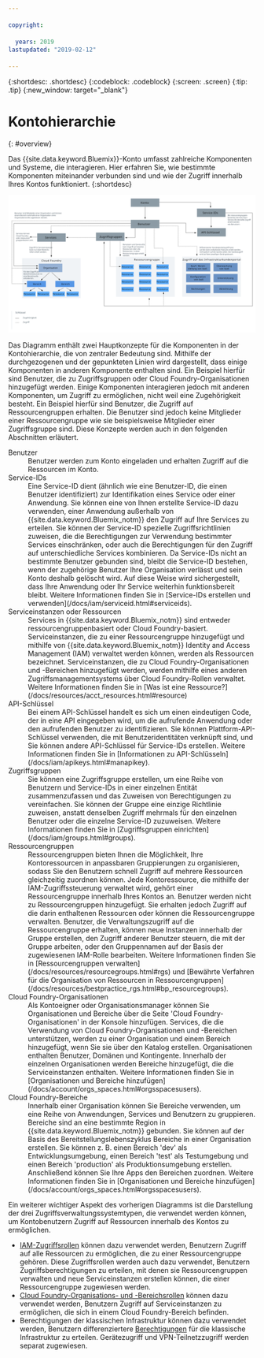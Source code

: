 ```yaml
---

copyright:

  years: 2019
lastupdated: "2019-02-12"

---
```


{:shortdesc: .shortdesc}
{:codeblock: .codeblock}
{:screen: .screen}
{:tip: .tip}
{:new_window: target="_blank"}


# Kontohierarchie
{: #overview}

Das {{site.data.keyword.Bluemix}}-Konto umfasst zahlreiche Komponenten und Systeme, die interagieren. Hier erfahren Sie, wie bestimmte Komponenten miteinander verbunden sind und wie der Zugriff innerhalb Ihres Kontos funktioniert. 
{:shortdesc}

<a href="https://cloud.ibm.com/docs/api/content/account/images/account_diagram.svg">
  <img src="images/account_diagram.svg" alt="Kontodiagramm">
</a>

Das Diagramm enthält zwei Hauptkonzepte für die Komponenten in der Kontohierarchie, die von zentraler Bedeutung sind. Mithilfe der durchgezogenen und der gepunkteten Linien wird dargestellt, dass einige Komponenten in anderen Komponente enthalten sind. Ein Beispiel hierfür sind Benutzer, die zu Zugriffsgruppen oder Cloud Foundry-Organisationen hinzugefügt werden. Einige Komponenten interagieren jedoch mit anderen Komponenten, um Zugriff zu ermöglichen, nicht weil eine Zugehörigkeit besteht. Ein Beispiel hierfür sind Benutzer, die Zugriff auf Ressourcengruppen erhalten. Die Benutzer sind jedoch keine Mitglieder einer Ressourcengruppe wie sie beispielsweise Mitglieder einer Zugriffsgruppe sind. Diese Konzepte werden auch in den folgenden Abschnitten erläutert.

<dl>
<dt>Benutzer</dt>
<dd>Benutzer werden zum Konto eingeladen und erhalten Zugriff auf die Ressourcen im Konto.</dd>
<dt>Service-IDs</dt>
<dd>Eine Service-ID dient (ähnlich wie eine Benutzer-ID, die einen Benutzer identifiziert) zur Identifikation eines Service oder einer Anwendung. Sie können eine von Ihnen erstellte Service-ID dazu verwenden, einer Anwendung außerhalb von {{site.data.keyword.Bluemix_notm}} den Zugriff auf Ihre Services zu erteilen. Sie können der Service-ID spezielle Zugriffsrichtlinien zuweisen, die die Berechtigungen zur Verwendung bestimmter Services einschränken, oder auch die Berechtigungen für den Zugriff auf unterschiedliche Services kombinieren. Da Service-IDs nicht an bestimmte Benutzer gebunden sind, bleibt die Service-ID bestehen, wenn der zugehörige Benutzer Ihre Organisation verlässt und sein Konto deshalb gelöscht wird. Auf diese Weise wird sichergestellt, dass Ihre Anwendung oder Ihr Service weiterhin funktionsbereit bleibt. Weitere Informationen finden Sie in [Service-IDs erstellen und verwenden](/docs/iam/serviceid.html#serviceids).</dd>
<dt>Serviceinstanzen oder Ressourcen</dt>
<dd>Services in {{site.data.keyword.Bluemix_notm}} sind entweder ressourcengruppenbasiert oder Cloud Foundry-basiert. Serviceinstanzen, die zu einer Ressourcengruppe hinzugefügt und mithilfe von {{site.data.keyword.Bluemix_notm}} Identity and Access Management (IAM) verwaltet werden können, werden als Ressourcen bezeichnet. Serviceinstanzen, die zu Cloud Foundry-Organisationen und -Bereichen hinzugefügt werden, werden mithilfe eines anderen Zugriffsmanagementsystems über Cloud Foundry-Rollen verwaltet. Weitere Informationen finden Sie in [Was ist eine Ressource?](/docs/resources/acct_resources.html#resource)</dd>
<dt>API-Schlüssel</dt>
<dd>Bei einem API-Schlüssel handelt es sich um einen eindeutigen Code, der in eine API eingegeben wird, um die aufrufende Anwendung oder den aufrufenden Benutzer zu identifizieren. Sie können Plattform-API-Schlüssel verwenden, die mit Benutzeridentitäten verknüpft sind, und Sie können andere API-Schlüssel für Service-IDs erstellen. Weitere Informationen finden Sie in [Informationen zu API-Schlüsseln](/docs/iam/apikeys.html#manapikey).</dd>
<dt>Zugriffsgruppen</dt>
<dd>Sie können eine Zugriffsgruppe erstellen, um eine Reihe von Benutzern und Service-IDs in einer einzelnen Entität zusammenzufassen und das Zuweisen von Berechtigungen zu vereinfachen. Sie können der Gruppe eine einzige Richtlinie zuweisen, anstatt denselben Zugriff mehrmals für den einzelnen Benutzer oder die einzelne Service-ID zuzuweisen. Weitere Informationen finden Sie in [Zugriffsgruppen einrichten](/docs/iam/groups.html#groups).</dd>
<dt>Ressourcengruppen</dt>
<dd>Ressourcengruppen bieten Ihnen die Möglichkeit, Ihre Kontoressourcen in anpassbaren Gruppierungen zu organisieren, sodass Sie den Benutzern schnell Zugriff auf mehrere Ressourcen gleichzeitig zuordnen können. Jede Kontoressource, die mithilfe der IAM-Zugriffssteuerung verwaltet wird, gehört einer Ressourcengruppe innerhalb Ihres Kontos an. Benutzer werden nicht zu Ressourcengruppen hinzugefügt. Sie erhalten jedoch Zugriff auf die darin enthaltenen Ressourcen oder können die Ressourcengruppe verwalten. Benutzer, die Verwaltungszugriff auf die Ressourcengruppe erhalten, können neue Instanzen innerhalb der Gruppe erstellen, den Zugriff anderer Benutzer steuern, die mit der Gruppe arbeiten, oder den Gruppennamen auf der Basis der zugewiesenen IAM-Rolle bearbeiten. Weitere Informationen finden Sie in [Ressourcengruppen verwalten](/docs/resources/resourcegroups.html#rgs) und [Bewährte Verfahren für die Organisation von Ressourcen in Ressourcengruppen](/docs/resources/bestpractice_rgs.html#bp_resourcegroups).</dd>
<dt>Cloud Foundry-Organisationen</dt>
<dd>Als Kontoeigner oder Organisationsmanager können Sie Organisationen und Bereiche über die Seite 'Cloud Foundry-Organisationen' in der Konsole hinzufügen. Services, die die Verwendung von Cloud Foundry-Organisationen und -Bereichen unterstützen, werden zu einer Organisation und einem Bereich hinzugefügt, wenn Sie sie über den Katalog erstellen. Organisationen enthalten Benutzer, Domänen und Kontingente. Innerhalb der einzelnen Organisationen werden Bereiche hinzugefügt, die die Serviceinstanzen enthalten. Weitere Informationen finden Sie in [Organisationen und Bereiche hinzufügen](/docs/account/orgs_spaces.html#orgsspacesusers).</dd>
<dt>Cloud Foundry-Bereiche</dt>
<dd>Innerhalb einer Organisation können Sie Bereiche verwenden, um eine Reihe von Anwendungen, Services und Benutzern zu gruppieren. Bereiche sind an eine bestimmte Region in {{site.data.keyword.Bluemix_notm}} gebunden. Sie können auf der Basis des Bereitstellungslebenszyklus Bereiche in einer Organisation erstellen. Sie können z. B. einen Bereich 'dev' als Entwicklungsumgebung, einen Bereich 'test' als Testumgebung und einen Bereich 'production' als Produktionsumgebung erstellen. Anschließend können Sie Ihre Apps den Bereichen zuordnen. Weitere Informationen finden Sie in [Organisationen und Bereiche hinzufügen](/docs/account/orgs_spaces.html#orgsspacesusers).</dd>
</dl>

Ein weiterer wichtiger Aspekt des vorherigen Diagramms ist die Darstellung der drei Zugriffsverwaltungssystemtypen, die verwendet werden können, um Kontobenutzern Zugriff auf Ressourcen innerhalb des Kontos zu ermöglichen. 

  * [IAM-Zugriffsrollen](/docs/iam/users_roles.html#iamusermanrol) können dazu verwendet werden, Benutzern Zugriff auf alle Ressourcen zu ermöglichen, die zu einer Ressourcengruppe gehören. Diese Zugriffsrollen werden auch dazu verwendet, Benutzern Zugriffsberechtigungen zu erteilen, mit denen sie Ressourcengruppen verwalten und neue Serviceinstanzen erstellen können, die einer Ressourcengruppe zugewiesen werden.
  * [Cloud Foundry-Organisations- und -Bereichsrollen](/docs/iam/cfaccess.html#cfroles) können dazu verwendet werden, Benutzern Zugriff auf Serviceinstanzen zu ermöglichen, die sich in einem Cloud Foundry-Bereich befinden.
  * Berechtigungen der klassischen Infrastruktur können dazu verwendet werden, Benutzern differenziertere [Berechtigungen](/docs/iam/infrastructureaccess.html#infrapermission) für die klassische Infrastruktur zu erteilen. Gerätezugriff und VPN-Teilnetzzugriff werden separat zugewiesen.
